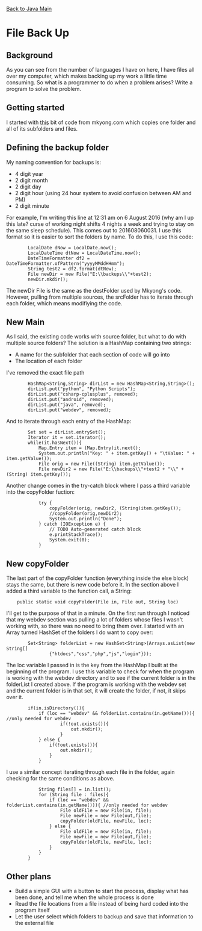 [Back to Java Main](../)

# File Back Up

## Background
As you can see from the number of languages I have on here, I have files all over my computer, 
which makes backing up my work a little time consuming. So what is a programmer to do when a
problem arises? Write a program to solve the problem.

## Getting started

I started with [this](https://www.mkyong.com/java/how-to-copy-directory-in-java/) bit of code
from mkyong.com which copies one folder and all of its subfolders and files.

## Defining the backup folder

My naming convention for backups is:

* 4 digit year
* 2 digit month
* 2 digit day
* 2 digit hour (using 24 hour system to avoid confusion between AM and PM)
* 2 digit minute

For example, I'm writing this line at 12:31 am on 6 August 2016 (why am I up this late? curse of working
night shifts 4 nights a week and trying to stay on the same sleep schedule). This comes out to 
201608060031. I use this format so it is easier to sort the folders by name. To do this, I use this code:

```
		LocalDate dNow = LocalDate.now();
		LocalDateTime dtNow = LocalDateTime.now();
		DateTimeFormatter df2 = DateTimeFormatter.ofPattern("yyyyMMddHHmm");
		String test2 = df2.format(dtNow);
		File newDir = new File("E:\\backups\\"+test2);
		newDir.mkdir();
```

The newDir File is the same as the destFolder used by Mkyong's code. However, pulling from
multiple sources, the srcFolder has to iterate through each folder, which means modifiying the
code.

## New Main

As I said, the existing code works with source folder, but what to do with multiple source
folders? The solution is a HashMap containing two strings:

* A name for the subfolder that each section of code will go into
* The location of each folder

I've removed the exact file path

```
		HashMap<String,String> dirList = new HashMap<String,String>();
		dirList.put("python", "Python Scripts");
		dirList.put("csharp-cplusplus", removed);
		dirList.put("android", removed);
		dirList.put("java", removed);
		dirList.put("webdev", removed);
```

And to iterate through each entry of the HashMap:

```
		Set set = dirList.entrySet();
		Iterator it = set.iterator();
		while(it.hasNext()){
			Map.Entry item = (Map.Entry)it.next();
			System.out.println("Key: " + item.getKey() + "\tValue: " + item.getValue());
			File orig = new File((String) item.getValue());
			File newDir2 = new File("E:\\backups\\"+test2 + "\\" + (String) item.getKey());
```

Another change comes in the try-catch block where I pass a third variable into the copyFolder
fuction:

```
			try {
				copyFolder(orig, newDir2, (String)item.getKey());
				//copyFolder(orig,newDir2);
				System.out.println("Done");
			} catch (IOException e) {
				// TODO Auto-generated catch block
				e.printStackTrace();
				System.exit(0);
			}
```

## New copyFolder

The last part of the copyFolder function (everything inside the else block) stays the same,
but there is new code before it. In the section above I added a third variable to the function
call, a String:

```
	public static void copyFolder(File in, File out, String loc)
```

I'll get to the purpose of that in a minute. On the first run through I noticed that my webdev
section was pulling a lot of folders whose files I wasn't working with, so there was no need 
to bring them over. I started with an Array turned HashSet of the folders I do want to copy over:

```
		Set<String> folderList = new HashSet<String>(Arrays.asList(new String[]
				{"htdocs","css","php","js","login"}));
```

The loc variable I passed in is the key from the HashMap I built at the beginning of the program.
I use this variable to check for when the program is working with the webdev directory and to see if
the current folder is in the folderList I created above. If the program is working with the webdev
set and the current folder is in that set, it will create the folder, if not, it skips over it.

```
		if(in.isDirectory()){
			if (loc == "webdev" && folderList.contains(in.getName())){ //only needed for webdev
					if(!out.exists()){
						out.mkdir();
					}				
			} else {
				if(!out.exists()){
					out.mkdir();
				}
			}
```

I use a similar concept iterating through each file in the folder, again checking for the same conditions
as above.

```
			String files[] = in.list();
			for (String file : files){
				if (loc == "webdev" && folderList.contains(in.getName())){ //only needed for webdev
					File oldFile = new File(in, file);
					File newFile = new File(out,file);
					copyFolder(oldFile, newFile, loc);
				} else {
					File oldFile = new File(in, file);
					File newFile = new File(out,file);
					copyFolder(oldFile, newFile, loc);
				}
			}
		}
```

## Other plans

* Build a simple GUI with a button to start the process, display what has been done, and tell me when the whole process is done
* Read the file locations from a file instead of being hard coded into the program itself
* Let the user select which folders to backup and save that information to the external file
